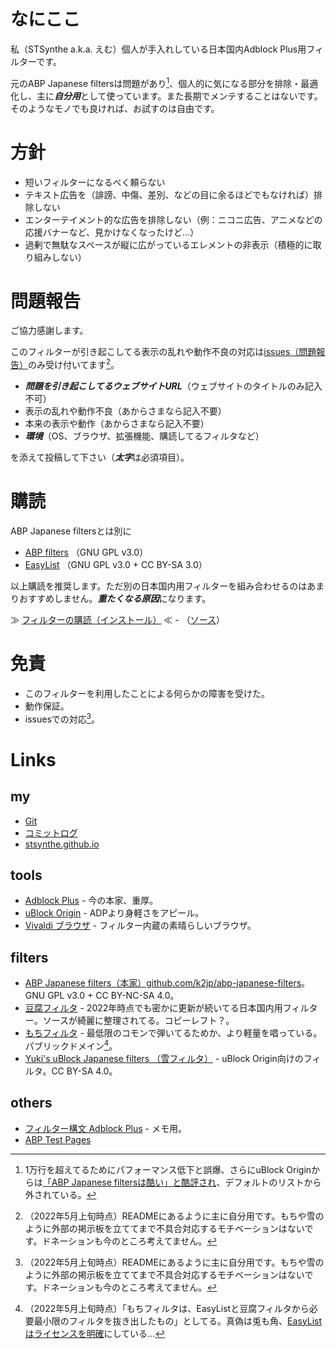 # なにここ

私（STSynthe a.k.a. えむ）個人が手入れしている日本国内Adblock Plus用フィルターです。

元のABP Japanese filtersは問題があり[^1]、個人的に気になる部分を排除・最適化し、主に***自分用***として使っています。また長期でメンテすることはないです。そのようなモノでも良ければ、お試すのは自由です。

# 方針

* 短いフィルターになるべく頼らない
* テキスト広告を（誹謗、中傷、差別、などの目に余るほどでもなければ）排除しない
* エンターテイメント的な広告を排除しない（例：ニコニ広告、アニメなどの応援バナーなど、見かけなくなったけど…）
* 過剰で無駄なスペースが縦に広がっているエレメントの非表示（積極的に取り組みしない）

# 問題報告

ご協力感謝します。

このフィルターが引き起こしてる表示の乱れや動作不良の対応は[issues（問題報告）](https://github.com/STSynthe/abp-japanese-filters/issues)のみ受け付いてます[^2]。

- ***問題を引き起こしてるウェブサイトURL***（ウェブサイトのタイトルのみ記入不可）
- 表示の乱れや動作不良（あからさまなら記入不要）
- 本来の表示や動作（あからさまなら記入不要）
- ***環境***（OS、ブラウザ、拡張機能、購読してるフィルタなど）

を添えて投稿して下さい（***太字***は必須項目）。

# 購読

ABP Japanese filtersとは別に

* [ABP filters](https://github.com/abp-filters/abp-filters-anti-cv) （GNU GPL v3.0）
* [EasyList](https://easylist.to) （GNU GPL v3.0 + CC BY-SA 3.0）

以上購読を推奨します。ただ別の日本国内用フィルターを組み合わせるのはあまりおすすめしません。***重たくなる原因***になります。

≫ <a href="abp:subscribe?location=https%3A%2F%2Fraw.githubusercontent.com%2FSTSynthe%2Fabp-japanese-filters%2Fmaster%2Fabpjf.txt">フィルターの購読（インストール）</a> ≪ - （[ソース](https://raw.githubusercontent.com/STSynthe/abp-japanese-filters/master/abpjf.txt)）

# 免責

* このフィルターを利用したことによる何らかの障害を受けた。
* 動作保証。
* issuesでの対応[^2]。

# Links

## my

* [Git](https://github.com/STSynthe/abp-japanese-filters)
* [コミットログ](https://github.com/STSynthe/abp-japanese-filters/commits/master)
* [stsynthe.github.io](https://stsynthe.github.io/abp-japanese-filters/)

## tools

* [Adblock Plus](https://adblockplus.org/) - 今の本家、重厚。
* [uBlock Origin](https://ublockorigin.com/jp) - ADPより身軽さをアピール。
* [Vivaldi ブラウザ](https://vivaldi.com/ja/) - フィルター内蔵の素晴らしいブラウザ。

## filters

* [ABP Japanese filters（本家）github.com/k2jp/abp-japanese-filters](https://github.com/k2jp/abp-japanese-filters)。GNU GPL v3.0 + CC BY-NC-SA 4.0。
* [豆腐フィルタ](https://github.com/tofukko/filter) - 2022年時点でも密かに更新が続いてる日本国内用フィルター。ソースが綺麗に整理されてる。コピーレフト？。
* [もちフィルタ](https://eeii0a5l.github.io/mochifilter_homepage/mochi.html) - 最低限のコモンで弾いてるためか、より軽量を唱っている。パブリックドメイン[^3]。
* [Yuki's uBlock Japanese filters （雪フィルタ）](https://github.com/Yuki2718/adblock) - uBlock Origin向けのフィルタ。CC BY-SA 4.0。

## others

* [フィルター構文 Adblock Plus](https://help.eyeo.com/adblockplus/how-to-write-filters) - メモ用。
* [ABP Test Pages](https://testpages.adblockplus.org/)

[^1]: 1万行を超えてるためにパフォーマンス低下と誤爆、さらにuBlock Originからは[「ABP Japanese filtersは酷い」と酷評され](https://www.reddit.com/r/uBlockOrigin/comments/apby98/default_included_abp_japanese_filters_just_sucks/)、デフォルトのリストから外されている。
[^2]: （2022年5月上旬時点）READMEにあるように主に自分用です。もちや雪のように外部の掲示板を立ててまで不具合対応するモチベーションはないです。ドネーションも今のところ考えてません。
[^3]: （2022年5月上旬時点）「もちフィルタは、EasyListと豆腐フィルタから必要最小限のフィルタを抜き出したもの」としてる。真偽は兎も角、[EasyListはライセンスを明確](https://easylist.to/pages/licence.html)にしている…